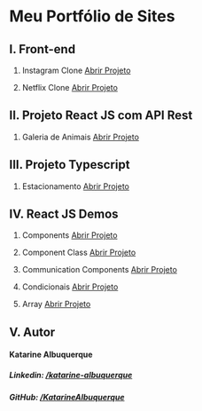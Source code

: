 
# Meu Portfólio de Sites

## I. Front-end

1. Instagram Clone <a href="https://katarinealbuquerque.github.io/site-instagram-clone/">Abrir Projeto</a>

2. Netflix Clone <a href="https://katarinealbuquerque.github.io/site-netflix-clone/">Abrir Projeto</a>


## II. Projeto React JS com API Rest

1. Galeria de Animais <a href="https://katarinealbuquerque.github.io/site-galeria-de-animais-reactjs-app/">Abrir Projeto</a>

## III. Projeto Typescript 

1. Estacionamento <a href="https://katarinealbuquerque.github.io/projeto-estacionamento-typescript/">Abrir Projeto</a>


## IV. React JS Demos

1. Components <a href="https://katarinealbuquerque.github.io/react-demo-components-app/">Abrir Projeto</a>

2. Component Class <a href="https://katarinealbuquerque.github.io/react-demo-component-class-app/">Abrir Projeto</a>

3. Communication Components <a href="https://katarinealbuquerque.github.io/react-demo-communication-components-app/">Abrir Projeto</a>

4. Condicionais <a href="https://katarinealbuquerque.github.io/reactjs-app-condicionais-exemplo/">Abrir Projeto</a>

5. Array <a href="https://katarinealbuquerque.github.io/react-demo-array-app/">Abrir Projeto</a>

## V. Autor

#### Katarine Albuquerque
##### _Linkedin_: <a href="https://www.linkedin.com/in/katarine-albuquerque/">/katarine-albuquerque</a>
##### _GitHub_: <a href="https://github.com/KatarineAlbuquerque">/KatarineAlbuquerque</a>
